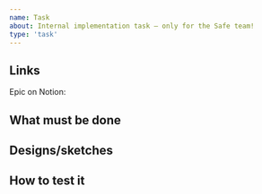 ```yaml
---
name: Task
about: Internal implementation task – only for the Safe team!
type: 'task'
---
```


## Links

Epic on Notion:

## What must be done

## Designs/sketches

## How to test it
